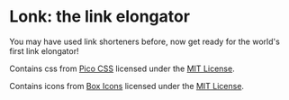 # Lonk: the link elongator

You may have used link shorteners before, now get ready for the world's first link elongator!

Contains css from [Pico CSS](https://picocss.com/) licensed under the [MIT License](https://github.com/picocss/pico/blob/main/LICENSE.md).

Contains icons from [Box Icons](https://boxicons.com/) licensed under the [MIT License](https://github.com/atisawd/boxicons/blob/master/LICENSE).
